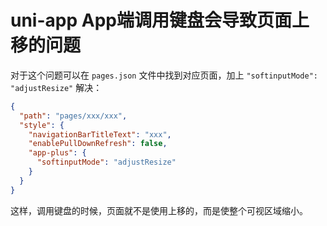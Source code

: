 # uni-app App端调用键盘会导致页面上移的问题

对于这个问题可以在 `pages.json` 文件中找到对应页面，加上 `"softinputMode": "adjustResize"` 解决：

```json {6,7,8}
{
  "path": "pages/xxx/xxx",
  "style": {
    "navigationBarTitleText": "xxx",
    "enablePullDownRefresh": false,
    "app-plus": {
      "softinputMode": "adjustResize"
    }
  }
}
```

这样，调用键盘的时候，页面就不是使用上移的，而是使整个可视区域缩小。
